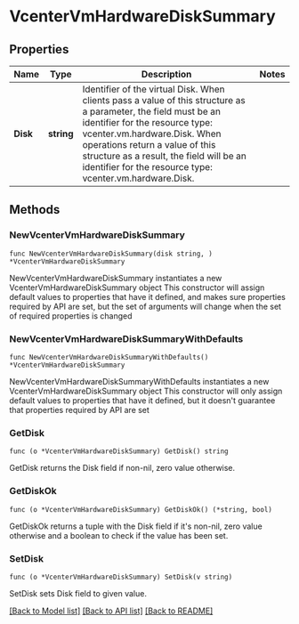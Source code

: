 # VcenterVmHardwareDiskSummary

## Properties

Name | Type | Description | Notes
------------ | ------------- | ------------- | -------------
**Disk** | **string** | Identifier of the virtual Disk. When clients pass a value of this structure as a parameter, the field must be an identifier for the resource type: vcenter.vm.hardware.Disk. When operations return a value of this structure as a result, the field will be an identifier for the resource type: vcenter.vm.hardware.Disk. | 

## Methods

### NewVcenterVmHardwareDiskSummary

`func NewVcenterVmHardwareDiskSummary(disk string, ) *VcenterVmHardwareDiskSummary`

NewVcenterVmHardwareDiskSummary instantiates a new VcenterVmHardwareDiskSummary object
This constructor will assign default values to properties that have it defined,
and makes sure properties required by API are set, but the set of arguments
will change when the set of required properties is changed

### NewVcenterVmHardwareDiskSummaryWithDefaults

`func NewVcenterVmHardwareDiskSummaryWithDefaults() *VcenterVmHardwareDiskSummary`

NewVcenterVmHardwareDiskSummaryWithDefaults instantiates a new VcenterVmHardwareDiskSummary object
This constructor will only assign default values to properties that have it defined,
but it doesn't guarantee that properties required by API are set

### GetDisk

`func (o *VcenterVmHardwareDiskSummary) GetDisk() string`

GetDisk returns the Disk field if non-nil, zero value otherwise.

### GetDiskOk

`func (o *VcenterVmHardwareDiskSummary) GetDiskOk() (*string, bool)`

GetDiskOk returns a tuple with the Disk field if it's non-nil, zero value otherwise
and a boolean to check if the value has been set.

### SetDisk

`func (o *VcenterVmHardwareDiskSummary) SetDisk(v string)`

SetDisk sets Disk field to given value.



[[Back to Model list]](../README.md#documentation-for-models) [[Back to API list]](../README.md#documentation-for-api-endpoints) [[Back to README]](../README.md)


